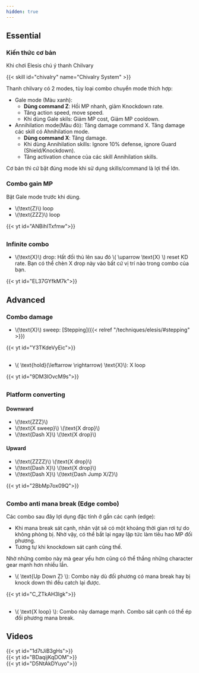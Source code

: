 ```yaml
---
hidden: true
---
```

## Essential
### Kiến thức cơ bản
Khi chơi Elesis chú ý thanh Chilvary

{{< skill id="chivalry" name="Chivalry System" >}}

Thanh chilvary có 2 modes, tùy loại combo chuyển mode thích hợp:
- Gale mode (Màu xanh): 
  - **Dùng command Z**: Hồi MP nhanh, giảm Knockdown rate.
  - Tăng action speed, move speed. 
  - Khi dùng Gale skils: Giảm MP cost, Giảm MP cooldown.
- Annihilation mode(Màu đỏ): Tăng damage command X. Tăng damage các skill có Ahnihilation mode.
  - **Dùng command X**: Tăng damage.
  - Khi dùng Annihilation skills: Ignore 10% defense, ignore Guard (Shield/Knockdown).
  - Tăng activation chance của các skill Annihilation skills.

Cơ bản thì cứ bật đúng mode khi sử dụng skills/command là lợi thế lớn.

### Combo gain MP
Bật Gale mode trước khi dùng.
- \\(\text{Z}\\) loop
- \\(\text{ZZZ}\\) loop
<div style="max-width: 600px; margin-bottom: 30px">{{< yt id="ANBihITxfmw">}}</div>

### Infinite combo

- \\(\text{X}\\) drop: Hất đối thủ lên sau đó \\( \uparrow \text{X} \\) reset KD rate. Bạn có thể chèn X drop này vào bất cứ vị trí nào trong combo của bạn. 
<div style="max-width: 600px; margin-bottom: 30px">{{< yt id="EL37GYfkM7k">}}</div>

## Advanced
### Combo damage

- \\(\text{X}\\) sweep: [Stepping]({{< relref "/techniques/elesis/#stepping" >}})
<div style="max-width: 600px; margin-bottom: 30px">{{< yt id="Y3TKdeVyEic">}}</div>

- \\( \text{hold}(\leftarrow \rightarrow) \text{X}\\): X loop
<div style="max-width: 600px; margin-bottom: 30px">{{< yt id="9DM3lOvcM9s">}}</div>

### Platform converting

#### Downward
- \\(\text{ZZZ}\\)
- \\(\text{X sweep}\\) <i class="fa fa-arrow-right"></i> \\(\text{X drop}\\)
- \\(\text{Dash X}\\) <i class="fa fa-arrow-right"></i> \\(\text{X drop}\\)

#### Upward
- \\(\text{ZZZZ}\\) <i class="fa fa-arrow-right"></i> \\(\text{X drop}\\)
- \\(\text{Dash X}\\) <i class="fa fa-arrow-right"></i> \\(\text{X drop}\\)
- \\(\text{Dash X}\\) <i class="fa fa-arrow-right"></i> \\(\text{Dash Jump X/Z}\\)
<div style="max-width: 600px; margin-bottom: 30px">{{< yt id="2BbMp7ox09Q">}}</div>

### Combo anti mana break (Edge combo)
Các combo sau đây lợi dụng đặc tính ở gần các cạnh (edge):
- Khi mana break sát cạnh, nhân vật sẽ có một khoảng thời gian rơi tự do không phòng bị. Nhờ vậy, có thể bắt lại ngay lập tức làm tiêu hao MP đối phương.
- Tương tự khi knockdown sát cạnh cũng thế. 

Nhờ những combo này mà gear yếu hơn cũng có thể thắng những character gear mạnh hơn nhiều lần.

- \\( \text{Up Down Z} \\): Combo này dù đối phương có mana break hay bị knock down thì đều catch lại được.
<div style="max-width: 600px; margin-bottom: 30px">{{< yt id="C_ZTkAH3lgk">}}</div>

- \\( \text{X loop} \\): Combo này damage mạnh. Combo sát cạnh có thể ép đối phương mana break.

## Videos
<div class="row">
  <div class="col-sm mb-3 mr-1 mt-1">{{< yt id="1d7tJiB3gHs">}}</div>
  <div class="col-sm mb-3 mr-1 mt-1">{{< yt id="BDaqijKqDOM">}}</div>
  <div class="col-sm mb-3 mr-1 mt-1">{{< yt id="D5NtAkDYuyo">}}</div>
</div>